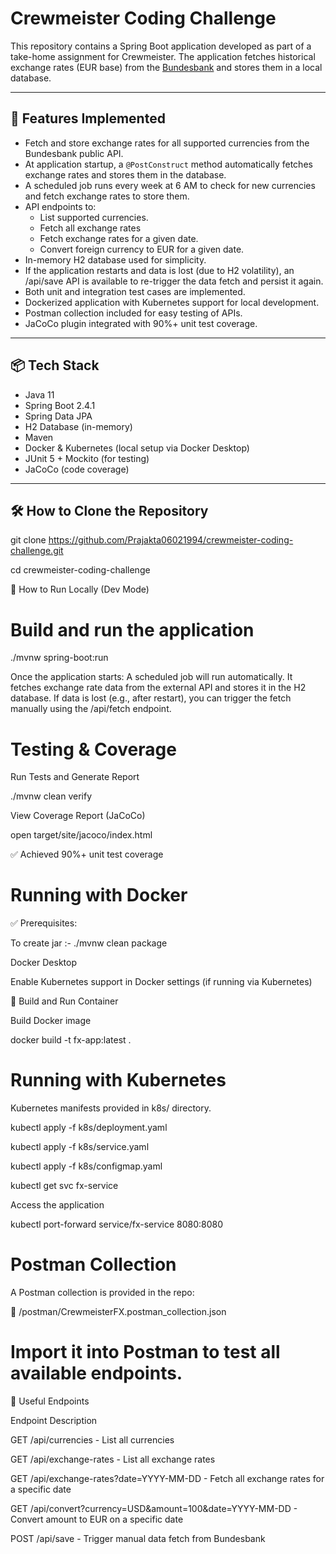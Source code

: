 # Crewmeister Coding Challenge

This repository contains a Spring Boot application developed as part of a take-home assignment for Crewmeister. The application fetches historical exchange rates (EUR base) from the [Bundesbank](https://www.bundesbank.de) and stores them in a local database.

---

## 🚀 Features Implemented

- Fetch and store exchange rates for all supported currencies from the Bundesbank public API.
- At application startup, a `@PostConstruct` method automatically fetches exchange rates and stores them in the database.
- A scheduled job runs every week at 6 AM to check for new currencies and fetch exchange rates to store them.
- API endpoints to:
    - List supported currencies.
    - Fetch all exchange rates
    - Fetch exchange rates for a given date.
    - Convert foreign currency to EUR for a given date.
- In-memory H2 database used for simplicity.
- If the application restarts and data is lost (due to H2 volatility), an /api/save API is available to re-trigger the data fetch and persist it again.
- Both unit and integration test cases are implemented.
- Dockerized application with Kubernetes support for local development.
- Postman collection included for easy testing of APIs.
- JaCoCo plugin integrated with 90%+ unit test coverage.

---

## 📦 Tech Stack

- Java 11
- Spring Boot 2.4.1
- Spring Data JPA
- H2 Database (in-memory)
- Maven
- Docker & Kubernetes (local setup via Docker Desktop)
- JUnit 5 + Mockito (for testing)
- JaCoCo (code coverage)

---

## 🛠️ How to Clone the Repository
git clone https://github.com/Prajakta06021994/crewmeister-coding-challenge.git

cd crewmeister-coding-challenge

🧪 How to Run Locally (Dev Mode)
# Build and run the application
./mvnw spring-boot:run

Once the application starts:
A scheduled job will run automatically.
It fetches exchange rate data from the external API and stores it in the H2 database.
If data is lost (e.g., after restart), you can trigger the fetch manually using the /api/fetch endpoint.

# Testing & Coverage
Run Tests and Generate Report

./mvnw clean verify

View Coverage Report (JaCoCo)

open target/site/jacoco/index.html

✅ Achieved 90%+ unit test coverage

# Running with Docker

✅ Prerequisites:

To create jar :- ./mvnw clean package

Docker Desktop

Enable Kubernetes support in Docker settings (if running via Kubernetes)

🐳 Build and Run Container

Build Docker image

docker build -t fx-app:latest .

# Running with Kubernetes

Kubernetes manifests provided in k8s/ directory.

kubectl apply -f k8s/deployment.yaml

kubectl apply -f k8s/service.yaml

kubectl apply -f k8s/configmap.yaml 

kubectl get svc fx-service 

Access the application
  
kubectl port-forward service/fx-service 8080:8080

# Postman Collection
A Postman collection is provided in the repo:

📁 /postman/CrewmeisterFX.postman_collection.json

# Import it into Postman to test all available endpoints.

🔗 Useful Endpoints

Endpoint	                                                                Description

GET /api/currencies                                                    - List all currencies

GET /api/exchange-rates                                                - List all exchange rates

GET /api/exchange-rates?date=YYYY-MM-DD	                               - Fetch all exchange rates for a specific date

GET /api/convert?currency=USD&amount=100&date=YYYY-MM-DD	           - Convert amount to EUR on a specific date

POST /api/save	                                                       - Trigger manual data fetch from Bundesbank

